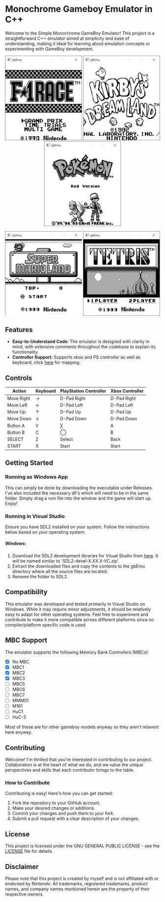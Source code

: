 # Monochrome Gameboy Emulator in C++

Welcome to the Simple Monochrome GameBoy Emulator! This project is a straightforward C++ emulator aimed at simplicity and ease of understanding, making it ideal for learning about emulation concepts or experimenting with GameBoy development.

<!-- Top row -->
<p align="center">
  <img src="Title Screens/F-1 Race.png" width="250" alt="Image 1">
  <img src="Title Screens/Kirby's Dream Land.png" width="250" alt="Image 2">
  <img src="Title Screens/Pokemon Red.png" width="250" alt="Image 3">
</p>

<!-- Bottom row -->
<p align="center">
  <img src="Title Screens/Super Mario Land.png" width="250" alt="Image 4">
  <img src="Title Screens/Tetris.png" width="250" alt="Image 5">
</p>


## Features

- **Easy-to-Understand Code**: The emulator is designed with clarity in mind, with extensive comments throughout the codebase to explain its functionality.
- **Controller Support**: Supports xbox and PS controller as well as keyboard, click [here](#controls) for mapping.

## Controls
| Action       | Keyboard  | PlayStation Controller | Xbox Controller |
|--------------|-----------|------------------------|-----------------|
| Move Right   | → | D-Pad Right | D-Pad Right |
| Move Left    | ← | D-Pad Left | D-Pad Left |
| Move Up      | ↑ | D-Pad Up | D-Pad Up |
| Move Down    | ↓ | D-Pad Down | D-Pad Down |
| Button A     | V | ╳ | A |
| Button B     | C | ◯ | B |
| SELECT       | Z | Select | Back |
| START        | X | Start | Start |


## Getting Started

### Running as Windows App
This can simply be done by downloading the executable under Releases. I've also included the necessary dll's which will need to be in the same folder. Simply drag a rom file into the window and the game will start up. Enjoy!

### Running in Visual Studio

Ensure you have SDL2 installed on your system. Follow the instructions below based on your operating system:

##### Windows:

1. Download the SDL2 development libraries for Visual Studio from [here](https://github.com/libsdl-org/SDL/releases/tag/release-2.30.0). It will be named similar to 'SDL2-devel-X.XX.X-VC.zip'.
2. Extract the downloaded files and copy the contents to the gbEmu directory where all the source files are located.
3. Rename the folder to SDL2.

## Compatibility

This emulator was developed and tested primarily in Visual Studio on Windows. While it may require minor adjustments, it should be relatively easy to adapt for other operating systems. Feel free to experiment and contribute to make it more compatible across different platforms since no compiler/platform specific code is used.

## MBC Support
The emulator supports the following Memory Bank Controllers (MBCs):
  - [x] No MBC
  - [x] MBC1
  - [x] MBC2
  - [x] MBC3
  - [ ] MBC5
  - [ ] MBC6
  - [ ] MBC7
  - [ ] MMM01
  - [ ] M161
  - [ ] HuC1
  - [ ] HuC-3

Most of these are for other gameboy models anyway so they aren't relavent here anyway. 

## Contributing

Welcome! I'm thrilled that you're interested in contributing to our project. Collaboration is at the heart of what we do, and we value the unique perspectives and skills that each contributor brings to the table.

### How to Contribute

Contributing is easy! Here's how you can get started:

1. Fork the repository to your GitHub account.
2. Make your desired changes or additions.
3. Commit your changes and push them to your fork.
4. Submit a pull request with a clear description of your changes.

## License

This project is licensed under the GNU GENERAL PUBLIC LICENSE - see the [LICENSE](LICENSE.txt) file for details.

## Disclaimer

Please note that this project is created by myself and is not affiliated with or endorsed by Nintendo. All trademarks, registered trademarks, product names, and company names mentioned herein are the property of their respective owners.
